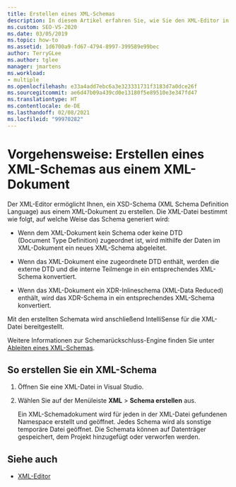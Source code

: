 ```yaml
---
title: Erstellen eines XML-Schemas
description: In diesem Artikel erfahren Sie, wie Sie den XML-Editor in Visual Studio verwenden, um eine XSD-Schema (XML-Schemadefinitionssprache) aus einem XML-Dokument zu erstellen.
ms.custom: SEO-VS-2020
ms.date: 03/05/2019
ms.topic: how-to
ms.assetid: 1d6700a9-fd67-4794-8997-399589e99bec
author: TerryGLee
ms.author: tglee
manager: jmartens
ms.workload:
- multiple
ms.openlocfilehash: e33a4add7ebc6a3e323331731f3183d7a0dce26f
ms.sourcegitcommit: ae6d47b09a439cd0e13180f5e89510e3e347fd47
ms.translationtype: HT
ms.contentlocale: de-DE
ms.lasthandoff: 02/08/2021
ms.locfileid: "99970282"
---
```

# <a name="how-to-create-an-xml-schema-from-an-xml-document"></a>Vorgehensweise: Erstellen eines XML-Schemas aus einem XML-Dokument

Der XML-Editor ermöglicht Ihnen, ein XSD-Schema (XML Schema Definition Language) aus einem XML-Dokument zu erstellen. Die XML-Datei bestimmt wie folgt, auf welche Weise das Schema generiert wird:

- Wenn dem XML-Dokument kein Schema oder keine DTD (Document Type Definition) zugeordnet ist, wird mithilfe der Daten im XML-Dokument ein neues XML-Schema abgeleitet.

- Wenn das XML-Dokument eine zugeordnete DTD enthält, werden die externe DTD und die interne Teilmenge in ein entsprechendes XML-Schema konvertiert.

- Wenn das XML-Dokument ein XDR-Inlineschema (XML-Data Reduced) enthält, wird das XDR-Schema in ein entsprechendes XML-Schema konvertiert.

Mit den erstellten Schemata wird anschließend IntelliSense für die XML-Datei bereitgestellt.

Weitere Informationen zur Schemarückschluss-Engine finden Sie unter [Ableiten eines XML-Schemas](/dotnet/standard/data/xml/inferring-an-xml-schema).

## <a name="to-create-an-xml-schema"></a>So erstellen Sie ein XML-Schema

1. Öffnen Sie eine XML-Datei in Visual Studio.

2. Wählen Sie auf der Menüleiste **XML** > **Schema erstellen** aus.

   Ein XML-Schemadokument wird für jeden in der XML-Datei gefundenen Namespace erstellt und geöffnet. Jedes Schema wird als sonstige temporäre Datei geöffnet. Die Schemata können auf Datenträger gespeichert, dem Projekt hinzugefügt oder verworfen werden.

## <a name="see-also"></a>Siehe auch

- [XML-Editor](../xml-tools/xml-editor.md)
